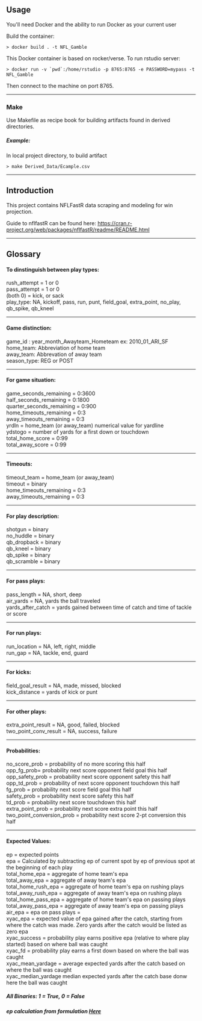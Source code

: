 Usage
-----

You'll need Docker and the ability to run Docker as your current user

Build the container:

    > docker build . -t NFL_Gamble
    
This Docker container is based on rocker/verse. To run rstudio server:

    > docker run -v `pwd`:/home/rstudio -p 8765:8765 -e PASSWORD=mypass -t NFL_Gamble
    
Then connect to the machine on port 8765.

***

### Make
Use Makefile as recipe book for building artifacts found in derived directories. 

##### Example:
In local project directory, to build artifact

    > make Derived_Data/Ecample.csv
    
***

Introduction
------------

This project contains NFLFastR data scraping and modeling for win projection. 

Guide to nflfastR can be found here: https://cran.r-project.org/web/packages/nflfastR/readme/README.html

***

Glossary
--------

#### To dinstinguish between play types:
rush_attempt = 1 or 0 <br />
pass_attempt = 1 or 0 <br />
(both 0) = kick, or sack <br />
play_type: NA, kickoff, pass, run, punt, field_goal, extra_point, no_play, qb_spike, qb_kneel <br />

***

#### Game distinction:
game_id : year_month_Awayteam_Hometeam ex: 2010_01_ARI_SF <br />
home_team: Abbreviation of home team <br />
away_team: Abbrevation of away team <br />
season_type: REG or POST <br />

***

#### For game situation:
game_seconds_remaining = 0:3600 <br />
half_seconds_remaining = 0:1800 <br />
quarter_seconds_remaining = 0:900 <br />
home_timeouts_remaining = 0:3 <br />
away_timeouts_remaining = 0:3 <br />
yrdln = home_team (or away_team) numerical value for yardline <br />
ydstogo = number of yards for a first down or touchdown <br />
total_home_score = 0:99 <br />
total_away_score = 0:99 <br />

***

#### Timeouts:
timeout_team = home_team (or away_team) <br />
timeout = binary <br />
home_timeouts_remaining = 0:3 <br />
away_timeouts_remaining = 0:3 <br />

***

#### For play description:
shotgun = binary <br />
no_huddle = binary <br />
qb_dropback = binary <br />
qb_kneel = binary <br />
qb_spike = binary <br />
qb_scramble = binary <br />

***

#### For pass plays:
pass_length = NA, short, deep <br />
air_yards = NA, yards the ball traveled <br />
yards_after_catch = yards gained between time of catch and time of tackle or score <br />

***

#### For run plays:
run_location = NA, left, right, middle <br />
run_gap = NA, tackle, end, guard <br />

***

#### For kicks: 
field_goal_result = NA, made, missed, blocked <br />
kick_distance = yards of kick or punt <br />

***

#### For other plays:
extra_point_result = NA, good, failed, blocked <br />
two_point_conv_result = NA, success, failure <br />

***

#### Probabilities:
no_score_prob = probability of no more scoring this half <br />
opp_fg_prob= probability next score opponent field goal this half <br />
opp_safety_prob = probability next score opponent safety this half <br />
opp_td_prob = probability of next score opponent touchdown this half <br />
fg_prob = probability next score field goal this half <br />
safety_prob = probability next score safety this half <br />
td_prob = probability next score touchdown this half <br />
extra_point_prob = probability next score extra point this half <br />
two_point_conversion_prob = probability next score 2-pt conversion this half <br />

***

#### Expected Values:
ep = expected points <br />
epa = Calculated by subtracting ep of current spot by ep of previous spot at the beginning of each play <br />
total_home_epa = aggregate of home team's epa <br />
total_away_epa = aggregate of away team's epa <br />
total_home_rush_epa = aggregate of home team's epa on rushing plays <br />
total_away_rush_epa = aggregate of away team's epa on rushing plays <br />
total_home_pass_epa = aggregate of home team's epa on passing plays <br />
total_away_pass_epa = aggregate of away team's epa on passing plays <br />
air_epa = epa on pass plays = <br />
xyac_epa = expected value of epa gained after the catch, starting from where the catch was made. Zero yards after the catch would be listed as zero epa <br />
xyac_success = probability play earns positive epa (relative to where play started) based on where ball was caught <br />
xyac_fd = probability play earns a first down based on where the ball was caught <br />
xyac_mean_yardage = average expected yards after the catch based on where the ball was caught <br />
xyac_median_yardage median expected yards after the catch base donw here the ball was caught <br />

##### All Binaries: 1 = True, 0 = False
##### ep calculation from formulation [Here](https://www.advancedfootballanalytics.com/index.php/home/stats/stats-explained/expected-points-and-epa-explained)


